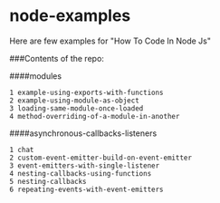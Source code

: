 # node-examples
Here are few examples for "How To Code In Node Js"

###Contents of the repo:

####modules

    1 example-using-exports-with-functions
    2 example-using-module-as-object
    3 loading-same-module-once-loaded
    4 method-overriding-of-a-module-in-another
    
####asynchronous-callbacks-listeners

    1 chat
    2 custom-event-emitter-build-on-event-emitter
    3 event-emitters-with-single-listener
    4 nesting-callbacks-using-functions
    5 nesting-callbacks
    6 repeating-events-with-event-emitters
